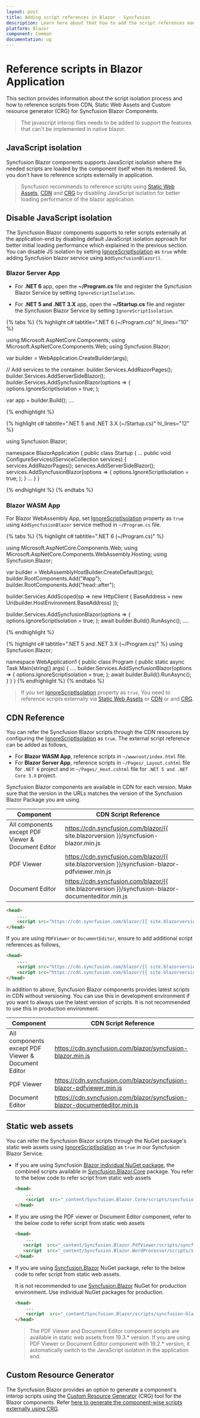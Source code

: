 ```yaml
---
layout: post
title: Adding script references in Blazor - Syncfusion
description: Learn here about that how to add the script references manually in the Syncfusion Blazor Components.
platform: Blazor
component: Common
documentation: ug
---
```


# Reference scripts in Blazor Application

This section provides information about the script isolation process and how to reference scripts from CDN, Static Web Assets and Custom resource generator (CRG) for Syncfusion Blazor Components.

> The javascript interop files needs to be added to support the features that can't be implemented in native blazor. 

## JavaScript isolation

Syncfusion Blazor components supports JavaScript isolation where the needed scripts are loaded by the component itself when its rendered. So, you don't have to reference scripts externally in application. 

> Syncfusion recommends to reference scripts using [Static Web Assets](https://blazor.syncfusion.com/documentation/common/adding-script-references#static-web-assets), [CDN](https://blazor.syncfusion.com/documentation/common/adding-script-references#cdn-reference) and [CRG](https://blazor.syncfusion.com/documentation/common/custom-resource-generator) by disabling JavaScript isolation for better loading performance of the blazor application. 

## Disable JavaScript isolation

The Syncfusion Blazor components supports to refer scripts externally at the application-end by disabling default JavaScript isolation approach for better initial loading performance which explained in the previous section. You can disable JS isolation by setting [IgnoreScriptIsolation](https://help.syncfusion.com/cr/blazor/Syncfusion.Blazor.GlobalOptions.html#Syncfusion_Blazor_GlobalOptions_IgnoreScriptIsolation) as `true` while adding Syncfusion blazor service using `AddSyncfusionBlazor()`. 

### Blazor Server App

* For **.NET 6** app, open the **~/Program.cs** file and register the Syncfusion Blazor Service by setting `IgnoreScriptIsolation`.

* For **.NET 5 and .NET 3.X** app, open the **~/Startup.cs** file and register the Syncfusion Blazor Service by setting `IgnoreScriptIsolation`.

{% tabs %}
{% highlight c# tabtitle=".NET 6 (~/Program.cs)" hl_lines="10" %}

using Microsoft.AspNetCore.Components;
using Microsoft.AspNetCore.Components.Web;
using Syncfusion.Blazor;

var builder = WebApplication.CreateBuilder(args);

// Add services to the container.
builder.Services.AddRazorPages();
builder.Services.AddServerSideBlazor();
builder.Services.AddSyncfusionBlazor(options => { options.IgnoreScriptIsolation = true; );

var app = builder.Build();
....

{% endhighlight %}

{% highlight c# tabtitle=".NET 5 and .NET 3.X (~/Startup.cs)" hl_lines="12" %}

using Syncfusion.Blazor;

namespace BlazorApplication
{
    public class Startup
    {
        ...
        public void ConfigureServices(IServiceCollection services)
        {
            services.AddRazorPages();
            services.AddServerSideBlazor();
            services.AddSyncfusionBlazor(options => { options.IgnoreScriptIsolation = true; );
        }
        ...
    }
}

{% endhighlight %}
{% endtabs %}

### Blazor WASM App

For Blazor WebAssembly App, set [IgnoreScriptIsolation](https://help.syncfusion.com/cr/blazor/Syncfusion.Blazor.GlobalOptions.html#Syncfusion_Blazor_GlobalOptions_IgnoreScriptIsolation) property as `true` using `AddSyncfusionBlazor` service method in `~/Program.cs` file.

{% tabs %}
{% highlight c# tabtitle=".NET 6 (~/Program.cs)" %}

using Microsoft.AspNetCore.Components.Web;
using Microsoft.AspNetCore.Components.WebAssembly.Hosting;
using Syncfusion.Blazor;

var builder = WebAssemblyHostBuilder.CreateDefault(args);
builder.RootComponents.Add<App>("#app");
builder.RootComponents.Add<HeadOutlet>("head::after");

builder.Services.AddScoped(sp => new HttpClient { BaseAddress = new Uri(builder.HostEnvironment.BaseAddress) });

builder.Services.AddSyncfusionBlazor(options => { options.IgnoreScriptIsolation = true; );
await builder.Build().RunAsync();
....

{% endhighlight %}

{% highlight c# tabtitle=".NET 5 and .NET 3.X (~/Program.cs)" %}
using Syncfusion.Blazor;

namespace WebApplication1
{
    public class Program
    {
        public static async Task Main(string[] args)
        {
            ....
            builder.Services.AddSyncfusionBlazor(options => { options.IgnoreScriptIsolation = true; );
            await builder.Build().RunAsync();
        }
    }
}
{% endhighlight %}
{% endtabs %}

> If you set [IgnoreScriptIsolation](https://help.syncfusion.com/cr/blazor/Syncfusion.Blazor.GlobalOptions.html#Syncfusion_Blazor_GlobalOptions_IgnoreScriptIsolation) property as `true`, You need to reference scripts externally via [Static Web Assets](https://blazor.syncfusion.com/documentation/common/adding-script-references#static-web-assets) or [CDN](https://blazor.syncfusion.com/documentation/common/adding-script-references#cdn-reference) or and [CRG](https://blazor.syncfusion.com/documentation/common/custom-resource-generator). 

## CDN Reference

You can refer the Syncfusion Blazor scripts through the CDN resources by configuring the [IgnoreScriptIsolation](https://help.syncfusion.com/cr/blazor/Syncfusion.Blazor.GlobalOptions.html#Syncfusion_Blazor_GlobalOptions_IgnoreScriptIsolation) as `true`. The external script reference can be added as follows,

* For **Blazor WASM App**, reference scripts in `~/wwwroot/index.html` file. 
* For **Blazor Server App**, reference scripts in `~/Pages/_Layout.cshtml` file for `.NET 6` project and in `~/Pages/_Host.cshtml` file for `.NET 5 and .NET Core 3.X` project.

Syncfusion Blazor components are available in CDN for each version. Make sure that the version in the URLs matches the version of the Syncfusion Blazor Package you are using.

| Component  | CDN Script Reference |
| --- | --- |
| All components except PDF Viewer & Document Editor | https://cdn.syncfusion.com/blazor/{{ site.blazorversion }}/syncfusion-blazor.min.js |
| PDF Viewer | https://cdn.syncfusion.com/blazor/{{ site.blazorversion }}/syncfusion-blazor-pdfviewer.min.js |
| Document Editor | https://cdn.syncfusion.com/blazor/{{ site.blazorversion }}/syncfusion-blazor-documenteditor.min.js |

```html
<head>
    ....
    <script src="https://cdn.syncfusion.com/blazor/{{ site.blazorversion }}/syncfusion-blazor.min.js" type="text/javascript"></script>
</head>
```

If you are using `PDFViewer` or `DocumentEditor`, ensure to add additional script references as follows,

```html
<head>
    ....
    <script src="https://cdn.syncfusion.com/blazor/{{ site.blazorversion }}/syncfusion-blazor-pdfviewer.min.js" type="text/javascript"></script>
    <script src="https://cdn.syncfusion.com/blazor/{{ site.blazorversion }}/syncfusion-blazor-documenteditor.min.js" type="text/javascript"></script>
</head>
```

In addition to above, Syncfusion Blazor components provides latest scripts in CDN without versioning. You can use this in development environment if you want to always use the latest version of scripts. It is not recommended to use this in production environment. 

| Component | CDN Script Reference |
| --- | --- |
|  All components except PDF Viewer & Document Editor | https://cdn.syncfusion.com/blazor/syncfusion-blazor.min.js |
| PDF Viewer | https://cdn.syncfusion.com/blazor/syncfusion-blazor-pdfviewer.min.js |
| Document Editor | https://cdn.syncfusion.com/blazor/syncfusion-blazor-documenteditor.min.js |

## Static web assets

You can refer the Syncfusion Blazor scripts through the NuGet package's static web assets using [IgnoreScriptIsolation](https://help.syncfusion.com/cr/blazor/Syncfusion.Blazor.GlobalOptions.html#Syncfusion_Blazor_GlobalOptions_IgnoreScriptIsolation) as `true` in our Syncfusion Blazor Service.

* If you are using Syncfusion [Blazor individual NuGet package](https://blazor.syncfusion.com/documentation/nuget-packages), the combined scripts available in [Syncfusion.Blazor.Core](https://www.nuget.org/packages/Syncfusion.Blazor.Core/) package. You refer to the below code to refer script from static web assets

    ```html
    <head>
        ...
        <script  src="_content/Syncfusion.Blazor.Core/scripts/syncfusion-blazor.min.js"  type="text/javascript"></script>
    </head>
    ```

* If you are using the PDF viewer or Document Editor component, refer to the below code to refer script from static web assets

    ```html
    <head>
        ...
       <script  src="_content/Syncfusion.Blazor.PdfViewer/scripts/syncfusion-blazor-pdfviewer.min.js"  type="text/javascript"></script>
       <script  src="_content/Syncfusion.Blazor.WordProcessor/scripts/syncfusion-blazor-documenteditor.min.js"  type="text/javascript"></script>
    </head>
    ```

* If you are using [Syncfusion.Blazor](https://www.nuget.org/packages/Syncfusion.Blazor/) NuGet package, refer to the below code to refer script from static web assets.

    It is not recommended to use [Syncfusion.Blazor](https://www.nuget.org/packages/Syncfusion.Blazor/) NuGet for production environment. Use individual NuGet packages for production.  

    ```html
    <head>
        ...
        <script  src="_content/Syncfusion.Blazor/scripts/syncfusion-blazor.min.js"  type="text/javascript"></script>
    </head>
    ```

    > The PDF Viewer and Document Editor component scripts are  available in static web assets from 19.3.* version. If you are using PDF Viewer or Document Editor component with 19.2.* version, it automatically switch to the JavaScript isolation in the application end.

## Custom Resource Generator

The Syncfusion Blazor provides an option to generate a component's interop scripts using the [Custom Resource Generator](https://blazor.syncfusion.com/crg) (CRG) tool for the Blazor components. Refer [here to generate the component-wise scripts externally using CRG](./custom-resource-generator).
